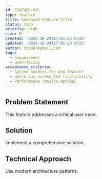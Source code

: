 ```yaml
---
id: FEATURE-031
type: feature
title: Enhanced Feature Title
status: todo
priority: high
size: M
created: '2025-10-24T17:01:23.073Z'
updated: '2025-10-24T17:01:23.073Z'
author: xtophr@gmail.com
tags:
  - enhancement
  - user-facing
acceptance_criteria:
  - System handles the new feature
  - Users can access the functionality
  - Performance remains optimal
---
```

## Problem Statement
This feature addresses a critical user need.

## Solution
Implement a comprehensive solution.

## Technical Approach
Use modern architecture patterns.
